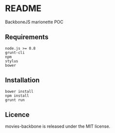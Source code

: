 README
======

BackboneJS marionette POC

Requirements
------------

	node.js >= 0.8
	grunt-cli
	npm
	stylus
	bower

Installation
------------

	bower install
	npm install
	grunt run

Licence
-------

movies-backbone is released under the MIT license.
